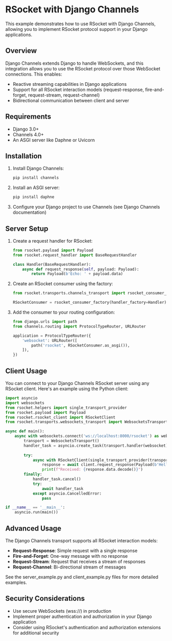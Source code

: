 # RSocket with Django Channels

This example demonstrates how to use RSocket with Django Channels, allowing you to implement RSocket protocol support in your Django applications.

## Overview

Django Channels extends Django to handle WebSockets, and this integration allows you to use the RSocket protocol over those WebSocket connections. This enables:

- Reactive streaming capabilities in Django applications
- Support for all RSocket interaction models (request-response, fire-and-forget, request-stream, request-channel)
- Bidirectional communication between client and server

## Requirements

- Django 3.0+
- Channels 4.0+
- An ASGI server like Daphne or Uvicorn

## Installation

1. Install Django Channels:
   ```bash
   pip install channels
   ```

2. Install an ASGI server:
   ```bash
   pip install daphne
   ```

3. Configure your Django project to use Channels (see Django Channels documentation)

## Server Setup

1. Create a request handler for RSocket:
   ```python
   from rsocket.payload import Payload
   from rsocket.request_handler import BaseRequestHandler

   class Handler(BaseRequestHandler):
       async def request_response(self, payload: Payload):
           return Payload(b'Echo: ' + payload.data)
   ```

2. Create an RSocket consumer using the factory:
   ```python
   from rsocket.transports.channels_transport import rsocket_consumer_factory

   RSocketConsumer = rsocket_consumer_factory(handler_factory=Handler)
   ```

3. Add the consumer to your routing configuration:
   ```python
   from django.urls import path
   from channels.routing import ProtocolTypeRouter, URLRouter

   application = ProtocolTypeRouter({
       'websocket': URLRouter([
           path('rsocket', RSocketConsumer.as_asgi()),
       ]),
   })
   ```

## Client Usage

You can connect to your Django Channels RSocket server using any RSocket client. Here's an example using the Python client:

```python
import asyncio
import websockets
from rsocket.helpers import single_transport_provider
from rsocket.payload import Payload
from rsocket.rsocket_client import RSocketClient
from rsocket.transports.websockets_transport import WebsocketsTransport

async def main():
    async with websockets.connect('ws://localhost:8000/rsocket') as websocket:
        transport = WebsocketsTransport()
        handler_task = asyncio.create_task(transport.handler(websocket))
        
        try:
            async with RSocketClient(single_transport_provider(transport)) as client:
                response = await client.request_response(Payload(b'Hello'))
                print(f"Received: {response.data.decode()}")
        finally:
            handler_task.cancel()
            try:
                await handler_task
            except asyncio.CancelledError:
                pass

if __name__ == '__main__':
    asyncio.run(main())
```

## Advanced Usage

The Django Channels transport supports all RSocket interaction models:

- **Request-Response**: Simple request with a single response
- **Fire-and-Forget**: One-way message with no response
- **Request-Stream**: Request that receives a stream of responses
- **Request-Channel**: Bi-directional stream of messages

See the server_example.py and client_example.py files for more detailed examples.

## Security Considerations

- Use secure WebSockets (wss://) in production
- Implement proper authentication and authorization in your Django application
- Consider using RSocket's authentication and authorization extensions for additional security